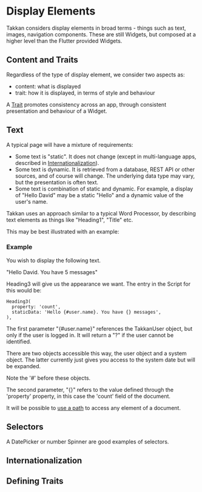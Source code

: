 # Display Elements

Takkan considers display elements in broad terms - things such as text, images, navigation components.  These are still Widgets,
but composed at a higher level than the Flutter provided Widgets.

## Content and Traits

Regardless of the type of display element, we consider two aspects as:

- content: what is displayed
- trait: how it is displayed, in terms of style and behaviour

A [Trait](traits.md) promotes consistency across an app, through consistent presentation and behaviour of a Widget.


## Text

A typical page will have a mixture of requirements:

- Some text is "static".  It does not change (except in multi-language apps, described in [Internationalization](#internationalization)).
- Some text is dynamic.  It is retrieved from a database, REST API or other sources, and of course will change.  The underlying data type may vary, but the presentation is often text.
- Some text is combination of static and dynamic.  For example, a display of "Hello David" may be a static "Hello" and a dynamic value of the user's name.


Takkan uses an approach similar to a typical Word Processor, by describing text elements as things like "Heading1", "Title" etc.

This may be best illustrated with an example:

### Example

You wish to display the following text. 

"Hello David. You have 5 messages"

Heading3 will give us the appearance we want.  The entry in the Script for this would be:

```
Heading3(
  property: 'count',
  staticData: 'Hello {#user.name}. You have {} messages',
),
```
 
The first parameter "{#user.name}" references the TakkanUser object, but only if the user is logged in.  It will return a "?" if the user cannot be identified.

There are two objects accessible this way, the user object and a system object.  The latter currently just gives you access to the system date but will be expanded.

Note the '#' before these objects.

The second parameter, "{}" refers to the value defined through the 'property' property, in this case the 'count' field of the document.   
 
It will be possible to [use a path](https://gitlab.com/takkan/takkan_client/-/issues/86) to access any element of a document.

## Selectors

A DatePicker or number Spinner are good examples of selectors.

 
## Internationalization

## Defining Traits